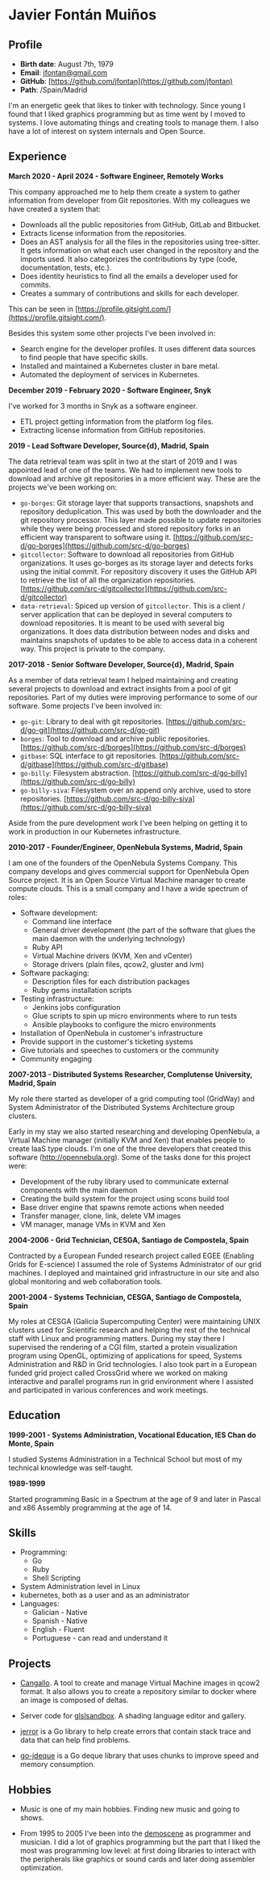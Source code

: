 
# Javier Fontán Muiños

## Profile

* **Birth date**: August 7th, 1979
* **Email**: jfontan@gmail.com
* **GitHub**: [https://github.com/jfontan](https://github.com/jfontan)
* **Path**: /Spain/Madrid

I'm an energetic geek that likes to tinker with technology. Since young I found that I liked graphics programming but as time went by I moved to systems. I love automating things and creating tools to manage them. I also have a lot of interest on system internals and Open Source.


## Experience

**March 2020 - April 2024 - Software Engineer, Remotely Works**

This company approached me to help them create a system to gather information from developer from Git repositories. With my colleagues we have created a system that:

* Downloads all the public repositories from GitHub, GitLab and Bitbucket.
* Extracts license information from the repositories.
* Does an AST analysis for all the files in the repositories using tree-sitter. It gets information on what each user changed in the repository and the imports used. It also categorizes the contributions by type (code, documentation, tests, etc.).
* Does identity heuristics to find all the emails a developer used for commits.
* Creates a summary of contributions and skills for each developer.

This can be seen in [https://profile.gitsight.com/](https://profile.gitsight.com/).

Besides this system some other projects I've been involved in:

* Search engine for the developer profiles. It uses different data sources to find people that have specific skills.
* Installed and maintained a Kubernetes cluster in bare metal.
* Automated the deployment of services in Kubernetes.

**December 2019 - February 2020 - Software Engineer, Snyk**

I've worked for 3 months in Snyk as a software engineer.

* ETL project getting information from the platform log files.
* Extracting license information from GitHub repositories.

**2019 - Lead Software Developer, Source{d}, Madrid, Spain**

The data retrieval team was split in two at the start of 2019 and I was appointed lead of one of the teams. We had to implement new tools to download and archive git repositories in a more efficient way. These are the projects we've been working on:

* `go-borges`: Git storage layer that supports transactions, snapshots and repository deduplication. This was used by both the downloader and the git repository processor. This layer made possible to update repositories while they were being processed and stored repository forks in an efficient way transparent to software using it. [https://github.com/src-d/go-borges](https://github.com/src-d/go-borges)
* `gitcollector`: Software to download all repositories from GitHub organizations. It uses go-borges as its storage layer and detects forks using the initial commit. For repository discovery it uses the GitHub API to retrieve the list of all the organization repositories. [https://github.com/src-d/gitcollector](https://github.com/src-d/gitcollector)
* `data-retrieval`: Spiced up version of `gitcollector`. This is a client / server application that can be deployed in several computers to download repositories. It is meant to be used with several big organizations. It does data distribution between nodes and disks and maintains snapshots of updates to be able to access data in a coherent way. This project is private to the company.

**2017-2018 - Senior Software Developer, Source{d}, Madrid, Spain**

As a member of data retrieval team I helped maintaining and creating several projects to download and extract insights from a pool of git repositories. Part of my duties were improving performance to some of our software. Some projects I've been involved in:

* `go-git`: Library to deal with git repositories. [https://github.com/src-d/go-git](https://github.com/src-d/go-git)
* `borges`: Tool to download and archive public repositories. [https://github.com/src-d/borges](https://github.com/src-d/borges)
* `gitbase`: SQL interface to git repositories. [https://github.com/src-d/gitbase](https://github.com/src-d/gitbase)
* `go-billy`: Filesystem abstraction. [https://github.com/src-d/go-billy](https://github.com/src-d/go-billy)
* `go-billy-siva`: Filesystem over an append only archive, used to store repositories. [https://github.com/src-d/go-billy-siva](https://github.com/src-d/go-billy-siva)

Aside from the pure development work I've been helping on getting it to work in production in our Kubernetes infrastructure.

**2010-2017 - Founder/Engineer, OpenNebula Systems, Madrid, Spain**

I am one of the founders of the OpenNebula Systems Company. This company develops and gives commercial support for OpenNebula Open Source project. It is an Open Source Virtual Machine manager to create compute clouds. This is a small company and I have a wide spectrum of roles:

* Software development:
  * Command line interface
  * General driver development (the part of the software that glues the main daemon with the underlying technology)
  * Ruby API
  * Virtual Machine drivers (KVM, Xen and vCenter)
  * Storage drivers (plain files, qcow2, gluster and lvm)
* Software packaging:
  * Description files for each distribution packages
  * Ruby gems installation scripts
* Testing infrastructure:
  * Jenkins jobs configuration
  * Glue scripts to spin up micro environments where to run tests
  * Ansible playbooks to configure the micro environments
* Installation of OpenNebula in customer's infrastructure
* Provide support in the customer's ticketing systems
* Give tutorials and speeches to customers or the community
* Community engaging

**2007-2013 - Distributed Systems Researcher, Complutense University, Madrid, Spain**

My role there started as developer of a grid computing tool (GridWay) and System Administrator of the Distributed Systems Architecture group clusters.

Early in my stay we also started researching and developing OpenNebula, a Virtual Machine manager (initially KVM and Xen) that enables people to create IaaS type clouds. I'm one of the three developers that created this software (http://opennebula.org). Some of the tasks done for this project were:

* Development of the ruby library used to communicate external components with the main daemon
* Creating the build system for the project using scons build tool
* Base driver engine that spawns remote actions when needed
* Transfer manager, clone, link, delete VM images
* VM manager, manage VMs in KVM and Xen

**2004-2006 - Grid Technician, CESGA, Santiago de Compostela, Spain**

Contracted by a European Funded research project called EGEE (Enabling Grids for E-science) I assumed the role of Systems Administrator of our grid machines. I deployed and maintained grid infrastructure in our site and also global monitoring and web collaboration tools.

**2001-2004 - Systems Technician, CESGA, Santiago de Compostela, Spain**

My roles at CESGA (Galicia Supercomputing Center) were maintaining UNIX clusters used for Scientific research and helping the rest of the technical staff with Linux and programming matters. During my stay there I supervised the rendering of a CGI film, started a protein visualization program using OpenGL, optimizing of applications for speed, Systems Administration and R&D in Grid technologies. I also took part in a European funded grid project called CrossGrid where we worked on making interactive and parallel programs run in grid environment where I assisted and participated in various conferences and work meetings.


## Education

**1999-2001 - Systems Administration, Vocational Education, IES Chan do Monte, Spain**

I studied Systems Administration in a Technical School but most of my technical knowledge was self-taught.

**1989-1999**

Started programming Basic in a Spectrum at the age of 9 and later in Pascal and x86 Assembly programming at the age of 14.


## Skills

* Programming:
  * Go
  * Ruby
  * Shell Scripting
* System Administration level in Linux
* kubernetes, both as a user and as an administrator
* Languages:
  * Galician - Native
  * Spanish - Native
  * English - Fluent
  * Portuguese - can read and understand it


## Projects

* [Cangallo](https://github.com/jfontan/cangallo). A tool to create and manage Virtual Machine images in qcow2 format. It also allows you to create a repository similar to docker where an image is composed of deltas.

* Server code for [glslsandbox](http://glslsandbox.com/). A shading language editor and gallery.

* [jerror](https://github.com/jfontan/jerror) is a Go library to help create errors that contain stack trace and data that can help find problems.

* [go-jdeque](https://github.com/jfontan/go-jdeque) is a Go deque library that uses chunks to improve speed and memory consumption.


## Hobbies

* Music is one of my main hobbies. Finding new music and going to shows.

* From 1995 to 2005 I've been into the [demoscene](https://en.wikipedia.org/wiki/Demoscene) as programmer and musician. I did a lot of graphics programming but the part that I liked the most was programming low level: at first doing libraries to interact with the peripherals like graphics or sound cards and later doing assembler optimization.
